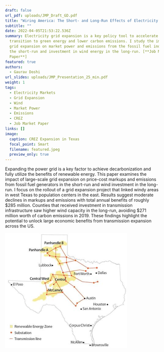 ```yaml
---
draft: false
url_pdf: uploads/JMP_Draft_GD.pdf
title: "Wiring America: The Short- and Long-Run Effects of Electricity Grid Expansion"
subtitle: ""
date: 2022-04-05T21:53:22.536Z
summary: Electricity grid expansion is a key policy tool to accelerate the
  transition to green energy and lower carbon emissions. I study the impact of
  grid expansion on market power and emissions from the fossil fuel industry in
  the short-run and investment in wind energy in the long-run. [**Job Market
  Paper**]
featured: true
authors:
  - Gaurav Doshi
url_slides: uploads/JMP_Presentation_25_min.pdf
weight: 1
tags:
  - Electricity Markets
  - Grid Expansion
  - Wind
  - Market Power
  - Emissions
  - CREZ
  - Job Market Paper
links: []
image:
  caption: CREZ Expansion in Texas
  focal_point: Smart
  filename: featured.jpeg
  preview_only: true
---
```

Expanding the power grid is a key factor to achieve decarbonization and fully utilize the benefits of renewable energy. This paper examines the impact of large-scale grid expansion on price-cost markups and emissions from fossil fuel generators in the short-run and wind investment in the long-run. I focus on the rollout of a grid expansion project that linked windy areas in west Texas to population centers in the east. Results suggest moderate declines in markups and emissions with total annual benefits of roughly $285 million. Counties that received investment in transmission infrastructure saw higher wind capacity in the long-run, avoiding $271 million worth of carbon emissions in 2019. These findings highlight the potential to unlock large economic benefits from transmission expansion across the US.

![](featured.jpeg)
